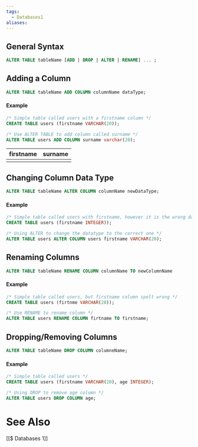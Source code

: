 ```yaml
---
tags:
  - Databases1
aliases:
---
```


## General Syntax
```sql showlinenumbers
ALTER TABLE tableName [ADD | DROP | ALTER | RENAME] ... ;
```

## Adding a Column
```sql showlinenumbers
ALTER TABLE tableName ADD COLUMN columnName dataType;
```

#### Example

```sql showlinenumbers
/* Simple table called users with a firstname column */
CREATE TABLE users (firstname VARCHAR(20));

/* Use ALTER TABLE to add column called surname */
ALTER TABLE users ADD COLUMN surname varchar(20);
```

| firstname | surname |
| --------- | ------- |
|           |         |

## Changing Column Data Type
```sql showlinenumbers
ALTER TABLE tableName ALTER COLUMN columnName newDataType;
```

#### Example
```sql showlinenumbers
/* Simple table called users with firstname, however it is the wrong datatype */
CREATE TABLE users (firstname INTEGER));

/* Using ALTER to change the datatype to the correct one */
ALTER TABLE users ALTER COLUMN users firstname VARCHAR(20);
```

## Renaming Columns
```sql showlinenumbers
ALTER TABLE tableName RENAME COLUMN columnName TO newColumnName 
```

#### Example
```sql showlinenumbers
/* Simple table called users, but firstname column spelt wrong */
CREATE TABLE users (firtnme VARCHAR(20));

/* Use RENAME to rename column */
ALTER TABLE users RENAME COLUMN firtname TO firstname;
```

## Dropping/Removing Columns
```sql showlinenumbers
ALTER TABLE tableName DROP COLUMN columneName;
```

#### Example
```sql showlinenumbers
/* Simple table called users */
CREATE TABLE users (firstname VARCHAR(20), age INTEGER);

/* Using DROP to remove age column */
ALTER TABLE users DROP COLUMN age;
```

# See Also
[[$ Databases 1]]
